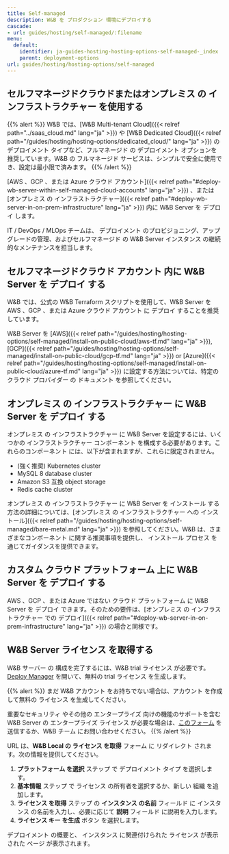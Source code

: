 ```yaml
---
title: Self-managed
description: W&B を プロダクション 環境にデプロイする
cascade:
- url: guides/hosting/self-managed/:filename
menu:
  default:
    identifier: ja-guides-hosting-hosting-options-self-managed-_index
    parent: deployment-options
url: guides/hosting/hosting-options/self-managed
---
```


## セルフマネージドクラウドまたはオンプレミス の インフラストラクチャー を使用する

{{% alert %}}
W&B では、[W&B Multi-tenant Cloud]({{< relref path="../saas_cloud.md" lang="ja" >}}) や [W&B Dedicated Cloud]({{< relref path="/guides/hosting/hosting-options/dedicated_cloud/" lang="ja" >}}) の デプロイメント タイプなど、フルマネージド の デプロイメント オプションを推奨しています。W&B の フルマネージド サービスは、シンプルで安全に使用でき、設定は最小限で済みます。
{{% /alert %}}

[AWS 、GCP 、または Azure クラウド アカウント]({{< relref path="#deploy-wb-server-within-self-managed-cloud-accounts" lang="ja" >}}) 、または [オンプレミス の インフラストラクチャー]({{< relref path="#deploy-wb-server-in-on-prem-infrastructure" lang="ja" >}}) 内に W&B Server を デプロイ します。

IT / DevOps / MLOps チームは、 デプロイメント のプロビジョニング、アップグレードの管理、およびセルフマネージド の W&B Server インスタンス の継続的なメンテナンスを担当します。

## セルフマネージドクラウド アカウント 内に W&B Server を デプロイ する

W&B では、公式の W&B Terraform スクリプトを使用して、W&B Server を AWS 、GCP 、または Azure クラウド アカウント に デプロイ することを推奨しています。

W&B Server を [AWS]({{< relref path="/guides/hosting/hosting-options/self-managed/install-on-public-cloud/aws-tf.md" lang="ja" >}}), [GCP]({{< relref path="/guides/hosting/hosting-options/self-managed/install-on-public-cloud/gcp-tf.md" lang="ja" >}}) or [Azure]({{< relref path="/guides/hosting/hosting-options/self-managed/install-on-public-cloud/azure-tf.md" lang="ja" >}}) に設定する方法については、特定のクラウド プロバイダー の ドキュメント を参照してください。

## オンプレミス の インフラストラクチャー に W&B Server を デプロイ する

オンプレミス の インフラストラクチャー に W&B Server を設定するには、いくつかの インフラストラクチャー コンポーネント を構成する必要があります。これらのコンポーネント には、以下が含まれますが、これらに限定されません。

- (強く推奨) Kubernetes cluster
- MySQL 8 database cluster
- Amazon S3 互換 object storage
- Redis cache cluster

オンプレミス の インフラストラクチャー に W&B Server を インストール する方法の詳細については、[オンプレミス の インフラストラクチャー への インストール]({{< relref path="/guides/hosting/hosting-options/self-managed/bare-metal.md" lang="ja" >}}) を参照してください。W&B は、さまざまなコンポーネント に関する推奨事項を提供し、 インストール プロセス を通じてガイダンスを提供できます。

## カスタム クラウド プラットフォーム 上に W&B Server を デプロイ する

AWS 、GCP 、または Azure ではない クラウド プラットフォーム に W&B Server を デプロイ できます。そのための要件は、[オンプレミス の インフラストラクチャー での デプロイ]({{< relref path="#deploy-wb-server-in-on-prem-infrastructure" lang="ja" >}}) の場合と同様です。

## W&B Server ライセンス を取得する

W&B サーバー の 構成を完了するには、W&B trial ライセンス が必要です。[Deploy Manager](https://deploy.wandb.ai/deploy) を開いて、無料の trial ライセンス を生成します。

{{% alert %}}
まだ W&B アカウント をお持ちでない場合は、アカウント を作成して無料の ライセンス を生成してください。

重要なセキュリティ やその他の エンタープライズ 向けの機能のサポートを含む W&B Server の エンタープライズ ライセンス が必要な場合は、[このフォーム](https://wandb.ai/site/for-enterprise/self-hosted-trial) を送信するか、W&B チーム にお問い合わせください。
{{% /alert %}}

URL は、**W&B Local の ライセンス を取得** フォーム に リダイレクト されます。次の情報を提供してください。

1. **プラットフォーム を選択** ステップ で デプロイメント タイプ を選択します。
2. **基本情報** ステップ で ライセンス の所有者を選択するか、新しい 組織 を追加します。
3. **ライセンス を取得** ステップ の **インスタンス の名前** フィールド に インスタンス の名前を入力し、必要に応じて **説明** フィールド に説明を入力します。
4. **ライセンス キー を生成** ボタン を選択します。

デプロイメント の概要と、 インスタンス に関連付けられた ライセンス が表示された ページ が表示されます。
